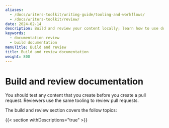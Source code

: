 ```yaml
---
aliases:
  - /docs/writers-toolkit/writing-guide/tooling-and-workflows/
  - /docs/writers-toolkit/review/
date: 2024-02-14
description: Build and review your content locally; learn how to use documentation tools and understand our workflows.
keywords:
  - documentation review
  - build documentation
menuTitle: Build and review
title: Build and review documentation
weight: 800
---
```


# Build and review documentation

You should test any content that you create before you create a pull request.
Reviewers use the same tooling to review pull requests.

The build and review section covers the follow topics:

{{< section withDescriptions="true" >}}
